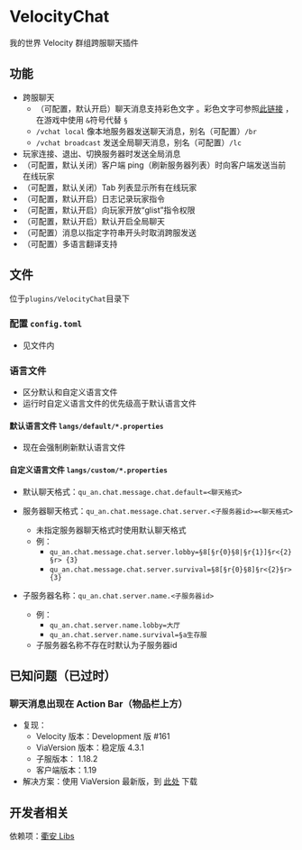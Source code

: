 # VelocityChat

我的世界 Velocity 群组跨服聊天插件

## 功能

- 跨服聊天
    - （可配置，默认开启）聊天消息支持彩色文字
      。彩色文字可参照[此链接](https://minecraft.fandom.com/zh/wiki/%E6%A0%BC%E5%BC%8F%E5%8C%96%E4%BB%A3%E7%A0%81)
      ，在游戏中使用 `&`符号代替 `§`
    - `/vchat local` 像本地服务器发送聊天消息，别名（可配置）`/br`
    - `/vchat broadcast` 发送全局聊天消息，别名（可配置）`/lc`
- 玩家连接、退出、切换服务器时发送全局消息
- （可配置，默认关闭）客户端 ping（刷新服务器列表）时向客户端发送当前在线玩家
- （可配置，默认关闭）Tab 列表显示所有在线玩家
- （可配置，默认开启）日志记录玩家指令
- （可配置，默认开启）向玩家开放“glist”指令权限
- （可配置，默认开启）默认开启全局聊天
- （可配置）消息以指定字符串开头时取消跨服发送
- （可配置）多语言翻译支持

## 文件

位于`plugins/VelocityChat`目录下

### 配置 `config.toml`

- 见文件内

### 语言文件

- 区分默认和自定义语言文件
- 运行时自定义语言文件的优先级高于默认语言文件

#### 默认语言文件 `langs/default/*.properties`

- 现在会强制刷新默认语言文件

#### 自定义语言文件 `langs/custom/*.properties`

- 默认聊天格式：`qu_an.chat.message.chat.default=<聊天格式>`

- 服务器聊天格式：`qu_an.chat.message.chat.server.<子服务器id>=<聊天格式>`
    - 未指定服务器聊天格式时使用默认聊天格式
    - 例：
        - `qu_an.chat.message.chat.server.lobby=§8[§r{0}§8|§r{1}]§r<{2}§r> {3}`
        - `qu_an.chat.message.chat.server.survival=§8[§r{0}§8]§r<{2}§r> {3}`

- 子服务器名称：`qu_an.chat.server.name.<子服务器id>`
    - 例：
        - `qu_an.chat.server.name.lobby=大厅`
        - `qu_an.chat.server.name.survival=§a生存服`
    - 子服务器名称不存在时默认为子服务器id

## 已知问题（已过时）

### 聊天消息出现在 Action Bar（物品栏上方）

- 复现：
    - Velocity 版本：Development 版 #161
    - ViaVersion 版本：稳定版 4.3.1
    - 子服版本： 1.18.2
    - 客户端版本：1.19
- 解决方案：使用 ViaVersion 最新版，到 [此处](https://ci.viaversion.com/job/ViaVersion/) 下载

## 开发者相关

依赖项：[衢安 Libs](https://gitee.com/virtual-qu-an/qu-an-libs)